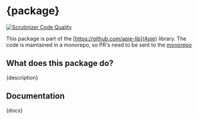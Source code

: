 # {package}

[![Scrutinizer Code Quality](https://scrutinizer-ci.com/g/apie-lib/{package}/badges/quality-score.png?b=main)](https://scrutinizer-ci.com/g/apie-lib/{package}/?branch=main)

This package is part of the [https://github.com/apie-lib](Apie) library.
The code is maintained in a monorepo, so PR's need to be sent to the [monorepo](https://github.com/apie-lib/apie-lib-monorepo/pulls)

## What does this package do?
{description}

## Documentation
{docs}
